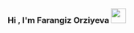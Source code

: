 ### Hi , I'm Farangiz Orziyeva <img src=https://media2.giphy.com/media/v1.Y2lkPTc5MGI3NjExZnlxeTl1MjF6enNqeWw3ZG44N3ZiNm0xNHlkam9oNGZrNnZlemN3bSZlcD12MV9pbnRlcm5hbF9naWZfYnlfaWQmY3Q9cw/gM5qFksULw54NMWyry/giphy.gif width="30px">
